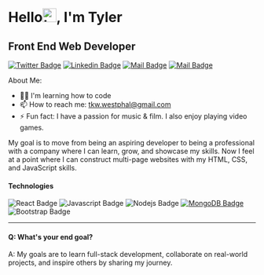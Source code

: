 <h1>Hello<img src="https://user-images.githubusercontent.com/1303154/88677602-1635ba80-d120-11ea-84d8-d263ba5fc3c0.gif" width="28px" height="28px" alt="hi">, I'm Tyler</h1>

<h2>Front End Web Developer</h2>


[![Twitter Badge](https://img.shields.io/badge/-@tkw_tyler-1ca0f1?style=flat&labelColor=1ca0f1&logo=twitter&logoColor=white&link=https://twitter.com/tkw_tyler)](https://twitter.com/tkw_tyler) [![Linkedin Badge](https://img.shields.io/badge/-tkwtyler-0e76a8?style=flat&labelColor=0e76a8&logo=linkedin&logoColor=white)](https://www.linkedin.com/in/tkwtyler/) [![Mail Badge](https://img.shields.io/badge/-@tylerwestphal_-e84393?style=flat&labelColor=e84393&logo=instagram&logoColor=white)](https://instagram.com/tylerwestphal_) [![Mail Badge](https://img.shields.io/badge/-tylerwestphal-c0392b?style=flat&labelColor=c0392b&logo=gmail&logoColor=white)](mailto:tkw.westphal@gmail.com)



About Me:

- 👨‍💻 I'm learning how to code
- 📫 How to reach me: tkw.westphal@gmail.com
- ⚡ Fun fact: I have a passion for music & film. I also enjoy playing video games.

My goal is to move from being an aspiring developer to being a professional with a company where I can learn, grow, and showcase my skills. Now I feel at a point where I can construct multi-page websites with my HTML, CSS, and JavaScript skills.

#### Technologies

![React Badge](https://img.shields.io/badge/-React-61DBFB?style=for-the-badge&labelColor=black&logo=react&logoColor=61DBFB) ![Javascript Badge](https://img.shields.io/badge/-Javascript-F0DB4F?style=for-the-badge&labelColor=black&logo=javascript&logoColor=F0DB4F) ![Nodejs Badge](https://img.shields.io/badge/-Nodejs-3C873A?style=for-the-badge&labelColor=black&logo=node.js&logoColor=3C873A) [![MongoDB Badge](https://img.shields.io/badge/-MongoDB-e535ab?style=for-the-badge&labelColor=black&logo=mongodb&logoColor=e535ab)](#) ![Bootstrap Badge](https://img.shields.io/badge/-bootstrap-61DBFB?style=for-the-badge&labelColor=black&logo=bootstrap&logoColor=#0275d8)
<hr>


#### Q: What's your end goal?

A: My goals are to learn full-stack development, collaborate on real-world projects, and inspire others by sharing my journey. 
